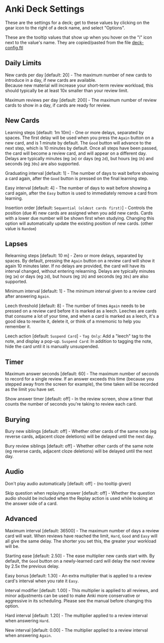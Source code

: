 # Anki Deck Settings

These are the settings for a deck; get to these values by clicking on the gear icon to the right of a deck name, and 
select "Options".

These are the tooltip values that show up when you hover on the "i" icon next to the value's name.  They are 
copied/pasted from the file [deck-config.ftl](https://github.com/ankitects/anki/blob/main/ftl/core/deck-config.ftl)


## Daily Limits

New cards per day [default: 20] - The maximum number of new cards to introduce in a day, if new cards are available.  
Because new material will increase your short-term review workload, this should typically be at least 10x smaller than 
your review limit.

Maximum reviews per day [default: 200] - The maximum number of review cards to show in a day, if cards are ready for 
review.


## New Cards

Learning steps [default: 1m 10m] - One or more delays, separated by spaces. The first delay will be used when you press 
the `Again` button on a new card, and is 1 minute by default. The `Good` button will advance to the next step, which is 
10 minutes by default. Once all steps have been passed, the card will become a review card, and will appear on a 
different day. Delays are typically minutes (eg `1m`) or days (eg `2d`), but hours (eg `1h`) and seconds (eg `30s`) 
are also supported.

Graduating interval [default: 1] -  The number of days to wait before showing a card again, after the `Good` button is 
pressed on the final learning step.

Easy interval [default: 4] - The number of days to wait before showing a card again, after the `Easy` button is used to immediately remove a card from learning.

Insertion order [default: `Sequential (oldest cards first)`] - Controls the position (due #) new cards are assigned when you add new cards. Cards with a lower due number will be shown first when studying. Changing this option will automatically 
update the existing position of new cards. (other value is `Random`)


## Lapses

Relearning steps [default: 10 m] - Zero or more delays, separated by spaces. By default, pressing the `Again` button on 
a review card will show it again 10 minutes later. If no delays are provided, the card will have its interval changed, 
without entering relearning. Delays are typically minutes (eg `1m`) or days (eg `2d`), but hours (eg `1h`) and seconds 
(eg `30s`) are also supported.

Minimum interval [default: 1] - The minimum interval given to a review card after answering `Again`.

Leech threshold [default: 8] - The number of times `Again` needs to be pressed on a review card before it is marked as
a leech. Leeches are cards that consume a lot of your time, and when a card is marked as a leech, it's a good idea to 
rewrite it, delete it, or think of a mnemonic to help you remember it.

Leech action [default: `Suspend Card`] -  `Tag Only`: Add a "leech" tag to the note, and display a pop-up. 
`Suspend Card`: In addition to tagging the note, hide the card until it is manually unsuspended.


## Timer
 
Maximum answer seconds [default: 60] - The maximum number of seconds to record for a single review. If an answer exceeds 
this time (because you stepped away from the screen for example), the time taken will be recorded as the limit you have 
set.

Show answer timer [default: off] - In the review screen, show a timer that counts the number of seconds you're taking 
to review each card.


## Burying

Bury new siblings [default: off] - Whether other cards of the same note (eg reverse cards, adjacent cloze deletions) 
will be delayed until the next day.

Bury review siblings [default: off] - Whether other cards of the same note (eg reverse cards, adjacent cloze deletions) 
will be delayed until the next day.


## Audio 

Don't play audio automatically [default: off] - (no tooltip given)

Skip question when replaying answer [default: off] - Whether the question audio should be included when the Replay action is used 
while looking at the answer side of a card.


## Advanced

Maximum interval [default: 36500] - The maximum number of days a review card will wait. When reviews have reached the 
limit, `Hard`, `Good` and `Easy` will all give the same delay. The shorter you set this, the greater your workload will 
be.

Starting ease [default: 2.50] - The ease multiplier new cards start with. By default, the `Good` button on a 
newly-learned card will delay the next review by 2.5x the previous delay.

Easy bonus [default: 1.30] - An extra multiplier that is applied to a review card's interval when you rate it `Easy`.

Interval modifier [default: 1.00] - This multiplier is applied to all reviews, and minor adjustments can be used to 
make Anki more conservative or aggressive in its scheduling. Please see the manual before changing this option.

Hard interval [default: 1.20] - The multiplier applied to a review interval when answering `Hard`.

New interval [default: 0.00] - The multiplier applied to a review interval when answering `Again`.










